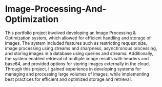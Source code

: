 # Image-Processing-And-Optimization

This portfolio project involved developing an Image Processing & Optimization system, which allowed for efficient handling and storage of images. The system included features such as restricting request size, image processing using streams and sharpness, asynchronous processing, and storing images in a database using queries and streams. Additionally, the system enabled retrieval of multiple image results with headers and base64, and provided options for storing images externally in the cloud. Through this project, I gained experience in developing systems for managing and processing large volumes of images, while implementing best practices for efficient and optimized storage and retrieval.
